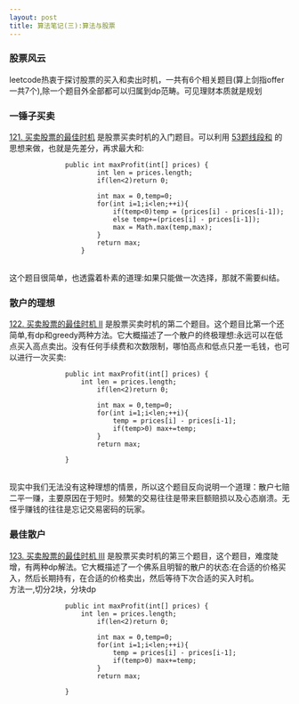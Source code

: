 ```yaml
---
layout: post
title: 算法笔记(三):算法与股票
---
```


### 股票风云
leetcode热衷于探讨股票的买入和卖出时机，一共有6个相关题目(算上剑指offer一共7个),除一个题目外全部都可以归属到dp范畴。可见理财本质就是规划<br>



### 一锤子买卖

 [121. 买卖股票的最佳时机](https://leetcode-cn.com/problems/best-time-to-buy-and-sell-stock/) 是股票买卖时机的入门题目。可以利用 [53题线段和](https://leetcode-cn.com/problems/maximum-subarray/) 的思想来做，也就是先差分，再求最大和:
```
              public int maxProfit(int[] prices) {
                      int len = prices.length;
                      if(len<2)return 0;
              
                      int max = 0,temp=0;
                      for(int i=1;i<len;++i){
                          if(temp<0)temp = (prices[i] - prices[i-1]);
                          else temp+=(prices[i] - prices[i-1]);
                          max = Math.max(temp,max);
                      }
                      return max;
                  }
```
<br/>
这个题目很简单，也透露着朴素的道理:如果只能做一次选择，那就不需要纠结。

### 散户的理想

 [122. 买卖股票的最佳时机 II](https://leetcode-cn.com/problems/best-time-to-buy-and-sell-stock-ii/) 是股票买卖时机的第二个题目。这个题目比第一个还简单,有dp和greedy两种方法。它大概描述了一个散户的终极理想:永远可以在低点买入高点卖出。没有任何手续费和次数限制，哪怕高点和低点只差一毛钱，也可以进行一次买卖:
```
              public int maxProfit(int[] prices) {
                  int len = prices.length;
                      if(len<2)return 0;
              
                      int max = 0,temp=0;
                      for(int i=1;i<len;++i){
                          temp = prices[i] - prices[i-1];
                          if(temp>0) max+=temp;
                      }
                      return max;
          
              }
```
<br/>
现实中我们无法没有这种理想的情景，所以这个题目反向说明一个道理：散户七赔二平一赚，主要原因在于短时。频繁的交易往往是带来巨额赔损以及心态崩溃。无怪乎赚钱的往往是忘记交易密码的玩家。


### 最佳散户
[123. 买卖股票的最佳时机 III](https://leetcode-cn.com/problems/best-time-to-buy-and-sell-stock-iii/) 是股票买卖时机的第三个题目，这个题目，难度陡增，有两种dp解法。它大概描述了一个佛系且明智的散户的状态:在合适的价格买入，然后长期持有，在合适的价格卖出，然后等待下次合适的买入时机。<br>
方法一,切分2块，分块dp
```
              public int maxProfit(int[] prices) {
                  int len = prices.length;
                      if(len<2)return 0;
              
                      int max = 0,temp=0;
                      for(int i=1;i<len;++i){
                          temp = prices[i] - prices[i-1];
                          if(temp>0) max+=temp;
                      }
                      return max;
          
              }
```
<br/>
